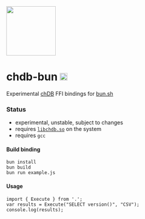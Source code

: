 <a href="https://chdb.fly.dev" target="_blank">
  <img src="https://user-images.githubusercontent.com/1423657/236688026-812c5d02-ddcc-4726-baf8-c7fe804c0046.png" width=130 />
</a>

# chdb-bun <img src="https://user-images.githubusercontent.com/1423657/236928733-43e4f74e-5cff-4b3f-8bb7-20df58e10829.png" height=20 />
Experimental [chDB](https://github.com/auxten/chdb) FFI bindings for [bun.sh](https://bun.sh)
### Status

- experimental, unstable, subject to changes
- requires [`libchdb.so`](https://github.com/metrico/libchdb/releases) on the system
- requires `gcc` 

#### Build binding
```
bun install
bun build
bun run example.js
```

#### Usage
```
import { Execute } from '.';
var results = Execute("SELECT version()", "CSV");
console.log(results);
```

